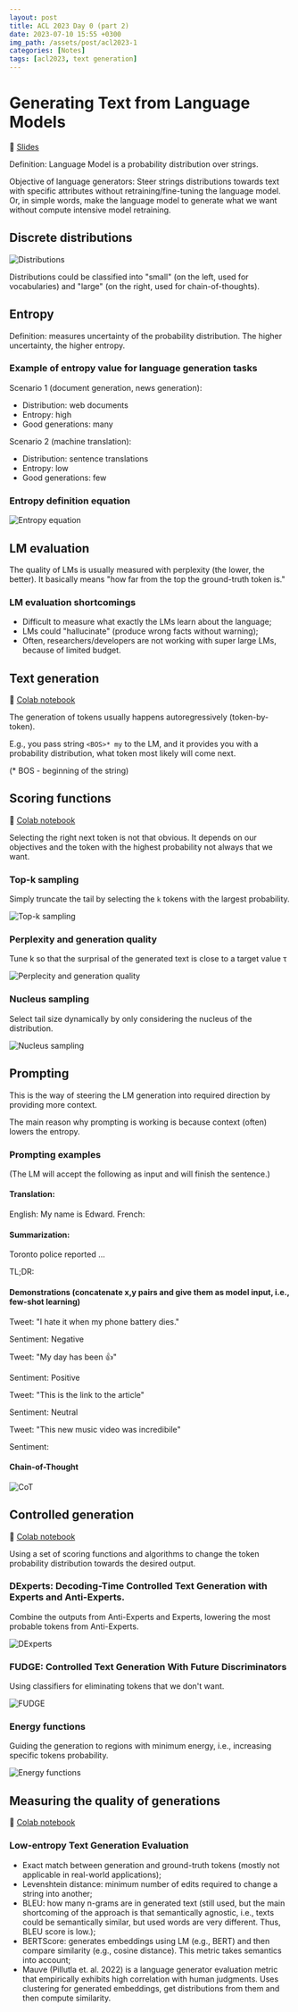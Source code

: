 ```yaml
---
layout: post
title: ACL 2023 Day 0 (part 2)
date: 2023-07-10 15:55 +0300
img_path: /assets/post/acl2023-1
categories: [Notes]
tags: [acl2023, text generation]
---
```


# Generating Text from Language Models
📝 [Slides](https://rycolab.io/classes/acl-2023-tutorial/)

Definition:
Language Model is a probability distribution over strings.

Objective of language generators:
Steer strings distributions towards text with specific attributes without retraining/fine-tuning the language model.
Or, in simple words, make the language model to generate what we want without compute intensive model retraining.

## Discrete distributions

![Distributions](generation-distributions.png)

Distributions could be classified into "small" (on the left, used for vocabularies) and "large" (on the right, used for chain-of-thoughts).

## Entropy
Definition: measures uncertainty of the probability distribution.
The higher uncertainty, the higher entropy.

### Example of entropy value for language generation tasks

Scenario 1 (document generation, news generation):
* Distribution: web documents
* Entropy: high 
* Good generations: many

Scenario 2 (machine translation):
* Distribution: sentence translations
* Entropy: low
* Good generations: few

### Entropy definition equation
![Entropy equation](generation-entropy-definition.png)

## LM evaluation
The quality of LMs is usually measured with perplexity (the lower, the better).
It basically means "how far from the top the ground-truth token is."

### LM evaluation shortcomings
* Difficult to measure what exactly the LMs learn about the language;
* LMs could "hallucinate" (produce wrong facts without warning);
* Often, researchers/developers are not working with super large LMs, because of limited budget.

## Text generation
📝 [Colab notebook](https://colab.research.google.com/drive/16comQsTmmgKnGrD_N2SHw851p8GAZ4Sd?usp=sharing)

The generation of tokens usually happens autoregressively (token-by-token).

E.g., you pass string `<BOS>* my` to the LM, and it provides you with a probability distribution, what token most likely will come next.

(* BOS - beginning of the string)

## Scoring functions
📝 [Colab notebook](https://colab.research.google.com/drive/172RnmfNp3m0NZYr_FEUkgRRfCdLWHyNa?usp=sharing)

Selecting the right next token is not that obvious.
It depends on our objectives and the token with the highest probability not always that we want.

### Top-k sampling
Simply truncate the tail by selecting the `k` tokens with the largest probability.

![Top-k sampling](generation-topk.png)

### Perplexity and generation quality

Tune k so that the surprisal of the generated text is close to a target value &tau;

![Perplecity and generation quality](generation-quality.png)

### Nucleus sampling
Select tail size dynamically by only considering the nucleus of the distribution.

![Nucleus sampling](generation-nucleus-sampling.png)

## Prompting
This is the way of steering the LM generation into required direction by providing more context.

The main reason why prompting is working is because context (often) lowers the entropy.

### Prompting examples
(The LM will accept the following as input and will finish the sentence.)

#### Translation:

English: My name is Edward. French:

#### Summarization:

Toronto police reported ...

TL;DR:

#### Demonstrations (concatenate x,y pairs and give them as model input, i.e., few-shot learning)
Tweet: "I hate it when my phone battery dies."

Sentiment: Negative

Tweet: "My day has been 👍"

Sentiment: Positive

Tweet: "This is the link to the article"

Sentiment: Neutral

Tweet: "This new music video was incredibile"

Sentiment:

#### Chain-of-Thought

![CoT](generation-cot.png)

## Controlled generation

📝 [Colab notebook](https://colab.research.google.com/drive/1TMRGToS2FmHsa6Kge6gCtxJT1pLv17Zr?usp=sharing)

Using a set of scoring functions and algorithms to change the token probability distribution towards the desired output.

### DExperts: Decoding-Time Controlled Text Generation with Experts and Anti-Experts.

Combine the outputs from Anti-Experts and Experts, lowering the most probable tokens from Anti-Experts.

![DExperts](generation-dexperts.png)

### FUDGE: Controlled Text Generation With Future Discriminators

Using classifiers for eliminating tokens that we don't want.

![FUDGE](generation-fudge.png)

### Energy functions

Guiding the generation to regions with minimum energy, i.e., increasing specific tokens probability.

![Energy functions](generations-energy-functions.png)

## Measuring the quality of generations

📝 [Colab notebook](https://colab.research.google.com/drive/1B26oeJW1jufx9NXVG7VuEeJhelEEFfzT?usp=sharing)

### Low-entropy Text Generation Evaluation

* Exact match between generation and ground-truth tokens (mostly not applicable in real-world applications);
* Levenshtein distance: minimum number of edits required to change a string into another;
* BLEU: how many n-grams are in generated text (still used, but the main shortcoming of the approach is that semantically agnostic, i.e., texts could be semantically similar, but used words are very different. Thus, BLEU score is low.);
* BERTScore: generates embeddings using LM (e.g., BERT) and then compare similarity (e.g., cosine distance). This metric takes semantics into account;
* Mauve (Pillutla et. al. 2022) is a language generator evaluation metric that empirically exhibits high correlation with human judgments. Uses clustering for generated embeddings, get distributions from them and then compute similarity.

